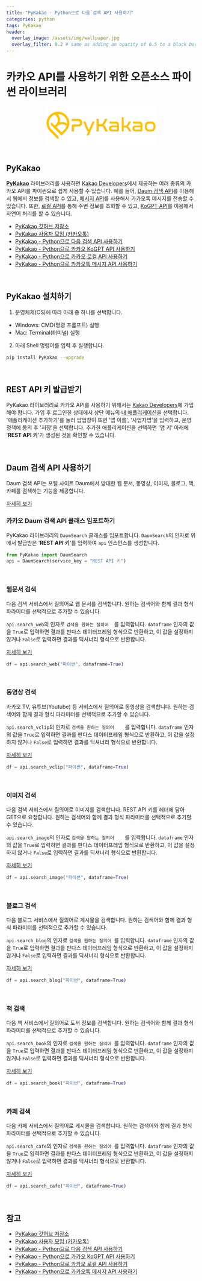 ```yaml
---
title: "PyKakao - Python으로 다음 검색 API 사용하기"
categories: python
tags: PyKakao
header:
  overlay_image: /assets/img/wallpaper.jpg
  overlay_filter: 0.2 # same as adding an opacity of 0.5 to a black background
---
```


# 카카오 API를 사용하기 위한 오픈소스 파이썬 라이브러리

<div align="center">
  <img src="https://github.com/WooilJeong/PyKakao/blob/main/assets/img/logo.png?raw=true" width="300"/>
</div>

<br>

## PyKakao

[**PyKakao**](https://github.com/WooilJeong/PyKakao) 라이브러리를 사용하면 [Kakao Developers](https://developers.kakao.com/)에서 제공하는 여러 종류의 카카오 API를 파이썬으로 쉽게 사용할 수 있습니다. 예를 들어, [Daum 검색 API](https://developers.kakao.com/docs/latest/ko/daum-search/dev-guide)를 이용해서 웹에서 정보를 검색할 수 있고, [메시지 API](https://developers.kakao.com/docs/latest/ko/message/rest-api)를 사용해서 카카오톡 메시지를 전송할 수 있습니다. 또한, [로컬 API](https://developers.kakao.com/docs/latest/ko/local/dev-guide)를 통해 주변 정보를 조회할 수 있고, [KoGPT API](https://developers.kakao.com/docs/latest/ko/kogpt/rest-api)를 이용해서 자연어 처리를 할 수 있습니다.

- [PyKakao 깃허브 저장소](https://github.com/WooilJeong/PyKakao)
- [PyKakao 사용자 모임 (카카오톡)](https://open.kakao.com/o/gh1N1kJe)
- [PyKakao - Python으로 다음 검색 API 사용하기](https://wooiljeong.github.io/python/pykakao-daum/)
- [PyKakao - Python으로 카카오 KoGPT API 사용하기](https://wooiljeong.github.io/python/pykakao-kogpt/)
- [PyKakao - Python으로 카카오 로컬 API 사용하기](https://wooiljeong.github.io/python/pykakao-local/)
- [PyKakao - Python으로 카카오톡 메시지 API 사용하기](https://wooiljeong.github.io/python/pykakao-message/)


<br>

## PyKakao 설치하기

1. 운영체제(OS)에 따라 아래 중 하나를 선택합니다.

- Windows: CMD(명령 프롬프트) 실행
- Mac: Terminal(터미널) 실행

2. 아래 Shell 명령어를 입력 후 실행합니다.

```bash
pip install PyKakao --upgrade
```

<br>

## REST API 키 발급받기

PyKakao 라이브러리로 카카오 API를 사용하기 위해서는 [Kakao Developers](https://developers.kakao.com/)에 가입해야 합니다. 가입 후 로그인한 상태에서 상단 메뉴의 [내 애플리케이션](https://developers.kakao.com/console/app)을 선택합니다. '애플리케이션 추가하기'를 눌러 팝업창이 뜨면 '앱 이름', '사업자명'을 입력하고, 운영정책에 동의 후 '저장'을 선택합니다. 추가한 애플리케이션을 선택하면 '앱 키' 아래에 '**REST API 키**'가 생성된 것을 확인할 수 있습니다.


<br>

## Daum 검색 API 사용하기

Daum 검색 API는 포털 사이트 Daum에서 방대한 웹 문서, 동영상, 이미지, 블로그, 책, 카페를 검색하는 기능을 제공합니다.

[자세히 보기](https://developers.kakao.com/docs/latest/ko/daum-search/common#intro)


### 카카오 Daum 검색 API 클래스 임포트하기

PyKakao 라이브러리의 `DaumSearch` 클래스를 임포트합니다. `DaumSearch`의 인자로 위에서 발급받은 '**REST API 키**'를 입력하여 `api` 인스턴스를 생성합니다.

```python
from PyKakao import DaumSearch
api = DaumSearch(service_key = "REST API 키")
```


<br>

### 웹문서 검색

다음 검색 서비스에서 질의어로 웹 문서를 검색합니다. 원하는 검색어와 함께 결과 형식 파라미터를 선택적으로 추가할 수 있습니다.

`api.search_web`의 인자로 `검색을 원하는 질의어	`를 입력합니다. `dataframe` 인자의 값을 `True`로 입력하면 결과를 판다스 데이터프레임 형식으로 반환하고, 이 값을 설정하지 않거나 `False`로 입력하면 결과를 딕셔너리 형식으로 반환합니다.

[자세히 보기](https://developers.kakao.com/docs/latest/ko/daum-search/dev-guide#search-doc)

```python
df = api.search_web("파이썬", dataframe=True)
```

<br>


### 동영상 검색

카카오 TV, 유투브(Youtube) 등 서비스에서 질의어로 동영상을 검색합니다. 원하는 검색어와 함께 결과 형식 파라미터를 선택적으로 추가할 수 있습니다.

`api.search_vclip`의 인자로 `검색을 원하는 질의어	`를 입력합니다. `dataframe` 인자의 값을 `True`로 입력하면 결과를 판다스 데이터프레임 형식으로 반환하고, 이 값을 설정하지 않거나 `False`로 입력하면 결과를 딕셔너리 형식으로 반환합니다.

[자세히 보기](https://developers.kakao.com/docs/latest/ko/daum-search/dev-guide#search-video)

```python
df = api.search_vclip("파이썬", dataframe=True)
```

<br>

### 이미지 검색

다음 검색 서비스에서 질의어로 이미지를 검색합니다. REST API 키를 헤더에 담아 GET으로 요청합니다. 원하는 검색어와 함께 결과 형식 파라미터를 선택적으로 추가할 수 있습니다.

`api.search_image`의 인자로 `검색을 원하는 질의어	`를 입력합니다. `dataframe` 인자의 값을 `True`로 입력하면 결과를 판다스 데이터프레임 형식으로 반환하고, 이 값을 설정하지 않거나 `False`로 입력하면 결과를 딕셔너리 형식으로 반환합니다.

[자세히 보기](https://developers.kakao.com/docs/latest/ko/daum-search/dev-guide#search-image)

```python
df = api.search_image("파이썬", dataframe=True)
```

<br>

### 블로그 검색

다음 블로그 서비스에서 질의어로 게시물을 검색합니다. 원하는 검색어와 함께 결과 형식 파라미터를 선택적으로 추가할 수 있습니다. 

`api.search_blog`의 인자로 `검색을 원하는 질의어	`를 입력합니다. `dataframe` 인자의 값을 `True`로 입력하면 결과를 판다스 데이터프레임 형식으로 반환하고, 이 값을 설정하지 않거나 `False`로 입력하면 결과를 딕셔너리 형식으로 반환합니다.

[자세히 보기](https://developers.kakao.com/docs/latest/ko/daum-search/dev-guide#search-blog)

```python
df = api.search_blog("파이썬", dataframe=True)
```
<br>

### 책 검색

다음 책 서비스에서 질의어로 도서 정보를 검색합니다. 원하는 검색어와 함께 결과 형식 파라미터를 선택적으로 추가할 수 있습니다.

`api.search_book`의 인자로 `검색을 원하는 질의어	`를 입력합니다. `dataframe` 인자의 값을 `True`로 입력하면 결과를 판다스 데이터프레임 형식으로 반환하고, 이 값을 설정하지 않거나 `False`로 입력하면 결과를 딕셔너리 형식으로 반환합니다.

[자세히 보기](https://developers.kakao.com/docs/latest/ko/daum-search/dev-guide#search-book)

```python
df = api.search_book("파이썬", dataframe=True)
```
<br>

### 카페 검색

다음 카페 서비스에서 질의어로 게시물을 검색합니다. 원하는 검색어와 함께 결과 형식 파라미터를 선택적으로 추가할 수 있습니다.

`api.search_cafe`의 인자로 `검색을 원하는 질의어	`를 입력합니다. `dataframe` 인자의 값을 `True`로 입력하면 결과를 판다스 데이터프레임 형식으로 반환하고, 이 값을 설정하지 않거나 `False`로 입력하면 결과를 딕셔너리 형식으로 반환합니다.

[자세히 보기](https://developers.kakao.com/docs/latest/ko/daum-search/dev-guide#search-cafe)

```python
df = api.search_cafe("파이썬", dataframe=True)
```

<br>

## 참고

- [PyKakao 깃허브 저장소](https://github.com/WooilJeong/PyKakao)
- [PyKakao 사용자 모임 (카카오톡)](https://open.kakao.com/o/gh1N1kJe)
- [PyKakao - Python으로 다음 검색 API 사용하기](https://wooiljeong.github.io/python/pykakao-daum/)
- [PyKakao - Python으로 카카오 KoGPT API 사용하기](https://wooiljeong.github.io/python/pykakao-kogpt/)
- [PyKakao - Python으로 카카오 로컬 API 사용하기](https://wooiljeong.github.io/python/pykakao-local/)
- [PyKakao - Python으로 카카오톡 메시지 API 사용하기](https://wooiljeong.github.io/python/pykakao-message/)